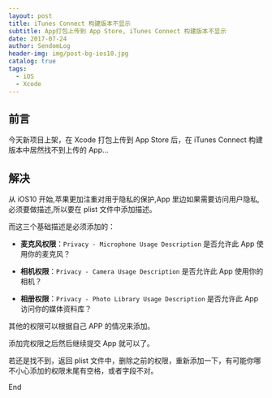 ```yaml
---
layout: post
title: iTunes Connect 构建版本不显示
subtitle: App打包上传到 App Store, iTunes Connect 构建版本不显示
date: 2017-07-24
author: SendomLog
header-img: img/post-bg-ios10.jpg
catalog: true
tags:
  - iOS
  - Xcode
---
```


## 前言

今天新项目上架，在 Xcode 打包上传到 App Store 后，在 iTunes Connect 构建版本中居然找不到上传的 App...

## 解决

从 iOS10 开始,苹果更加注重对用于隐私的保护,App 里边如果需要访问用户隐私,必须要做描述,所以要在 plist 文件中添加描述。

而这三个基础描述是必须添加的：

- **麦克风权限**：`Privacy - Microphone Usage Description` 是否允许此 App 使用你的麦克风？

- **相机权限**：`Privacy - Camera Usage Description` 是否允许此 App 使用你的相机？

- **相册权限**：`Privacy - Photo Library Usage Description` 是否允许此 App 访问你的媒体资料库？

其他的权限可以根据自己 APP 的情况来添加。

添加完权限之后然后继续提交 App 就可以了。

若还是找不到，返回 plist 文件中，删除之前的权限，重新添加一下，有可能你哪不小心添加的权限末尾有空格，或者字段不对。

End
